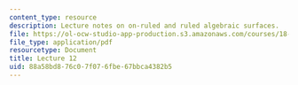 ```yaml
---
content_type: resource
description: Lecture notes on on-ruled and ruled algebraic surfaces.
file: https://ol-ocw-studio-app-production.s3.amazonaws.com/courses/18-727-topics-in-algebraic-geometry-algebraic-surfaces-spring-2008/88a58bd876c07f076fbe67bbca4382b5_lect12.pdf
file_type: application/pdf
resourcetype: Document
title: Lecture 12
uid: 88a58bd8-76c0-7f07-6fbe-67bbca4382b5
---
```


